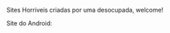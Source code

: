 Sites Horriveis criadas por uma desocupada, welcome!

Site do Android:
<a href="https://nmarine6.github.io/Curso-do-Guanabara/Desafios/m2d01/pages/android.html">